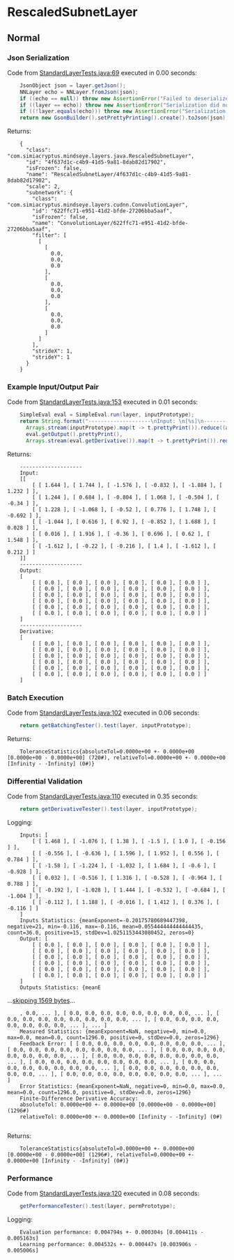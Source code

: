 # RescaledSubnetLayer
## Normal
### Json Serialization
Code from [StandardLayerTests.java:69](../../../../../../../../src/main/java/com/simiacryptus/mindseye/test/StandardLayerTests.java#L69) executed in 0.00 seconds: 
```java
    JsonObject json = layer.getJson();
    NNLayer echo = NNLayer.fromJson(json);
    if ((echo == null)) throw new AssertionError("Failed to deserialize");
    if ((layer == echo)) throw new AssertionError("Serialization did not copy");
    if ((!layer.equals(echo))) throw new AssertionError("Serialization not equal");
    return new GsonBuilder().setPrettyPrinting().create().toJson(json);
```

Returns: 

```
    {
      "class": "com.simiacryptus.mindseye.layers.java.RescaledSubnetLayer",
      "id": "4f637d1c-c4b9-41d5-9a81-8dab82d17902",
      "isFrozen": false,
      "name": "RescaledSubnetLayer/4f637d1c-c4b9-41d5-9a81-8dab82d17902",
      "scale": 2,
      "subnetwork": {
        "class": "com.simiacryptus.mindseye.layers.cudnn.ConvolutionLayer",
        "id": "622ffc71-e951-41d2-bfde-27206bba5aaf",
        "isFrozen": false,
        "name": "ConvolutionLayer/622ffc71-e951-41d2-bfde-27206bba5aaf",
        "filter": [
          [
            [
              0.0,
              0.0,
              0.0
            ],
            [
              0.0,
              0.0,
              0.0
            ],
            [
              0.0,
              0.0,
              0.0
            ]
          ]
        ],
        "strideX": 1,
        "strideY": 1
      }
    }
```



### Example Input/Output Pair
Code from [StandardLayerTests.java:153](../../../../../../../../src/main/java/com/simiacryptus/mindseye/test/StandardLayerTests.java#L153) executed in 0.01 seconds: 
```java
    SimpleEval eval = SimpleEval.run(layer, inputPrototype);
    return String.format("--------------------\nInput: \n[%s]\n--------------------\nOutput: \n%s\n--------------------\nDerivative: \n%s",
      Arrays.stream(inputPrototype).map(t -> t.prettyPrint()).reduce((a, b) -> a + ",\n" + b).get(),
      eval.getOutput().prettyPrint(),
      Arrays.stream(eval.getDerivative()).map(t -> t.prettyPrint()).reduce((a, b) -> a + ",\n" + b).get());
```

Returns: 

```
    --------------------
    Input: 
    [[
    	[ [ 1.644 ], [ 1.744 ], [ -1.576 ], [ -0.832 ], [ -1.884 ], [ 1.232 ] ],
    	[ [ 1.244 ], [ 0.684 ], [ -0.804 ], [ 1.068 ], [ -0.504 ], [ -0.34 ] ],
    	[ [ 1.228 ], [ -1.068 ], [ -0.52 ], [ 0.776 ], [ 1.748 ], [ -0.692 ] ],
    	[ [ -1.044 ], [ 0.616 ], [ 0.92 ], [ -0.852 ], [ 1.688 ], [ 0.028 ] ],
    	[ [ 0.016 ], [ 1.916 ], [ -0.36 ], [ 0.696 ], [ 0.62 ], [ 1.548 ] ],
    	[ [ -1.612 ], [ -0.22 ], [ -0.216 ], [ 1.4 ], [ -1.612 ], [ 0.212 ] ]
    ]]
    --------------------
    Output: 
    [
    	[ [ 0.0 ], [ 0.0 ], [ 0.0 ], [ 0.0 ], [ 0.0 ], [ 0.0 ] ],
    	[ [ 0.0 ], [ 0.0 ], [ 0.0 ], [ 0.0 ], [ 0.0 ], [ 0.0 ] ],
    	[ [ 0.0 ], [ 0.0 ], [ 0.0 ], [ 0.0 ], [ 0.0 ], [ 0.0 ] ],
    	[ [ 0.0 ], [ 0.0 ], [ 0.0 ], [ 0.0 ], [ 0.0 ], [ 0.0 ] ],
    	[ [ 0.0 ], [ 0.0 ], [ 0.0 ], [ 0.0 ], [ 0.0 ], [ 0.0 ] ],
    	[ [ 0.0 ], [ 0.0 ], [ 0.0 ], [ 0.0 ], [ 0.0 ], [ 0.0 ] ]
    ]
    --------------------
    Derivative: 
    [
    	[ [ 0.0 ], [ 0.0 ], [ 0.0 ], [ 0.0 ], [ 0.0 ], [ 0.0 ] ],
    	[ [ 0.0 ], [ 0.0 ], [ 0.0 ], [ 0.0 ], [ 0.0 ], [ 0.0 ] ],
    	[ [ 0.0 ], [ 0.0 ], [ 0.0 ], [ 0.0 ], [ 0.0 ], [ 0.0 ] ],
    	[ [ 0.0 ], [ 0.0 ], [ 0.0 ], [ 0.0 ], [ 0.0 ], [ 0.0 ] ],
    	[ [ 0.0 ], [ 0.0 ], [ 0.0 ], [ 0.0 ], [ 0.0 ], [ 0.0 ] ],
    	[ [ 0.0 ], [ 0.0 ], [ 0.0 ], [ 0.0 ], [ 0.0 ], [ 0.0 ] ]
    ]
```



### Batch Execution
Code from [StandardLayerTests.java:102](../../../../../../../../src/main/java/com/simiacryptus/mindseye/test/StandardLayerTests.java#L102) executed in 0.06 seconds: 
```java
    return getBatchingTester().test(layer, inputPrototype);
```

Returns: 

```
    ToleranceStatistics{absoluteTol=0.0000e+00 +- 0.0000e+00 [0.0000e+00 - 0.0000e+00] (720#), relativeTol=0.0000e+00 +- 0.0000e+00 [Infinity - -Infinity] (0#)}
```



### Differential Validation
Code from [StandardLayerTests.java:110](../../../../../../../../src/main/java/com/simiacryptus/mindseye/test/StandardLayerTests.java#L110) executed in 0.35 seconds: 
```java
    return getDerivativeTester().test(layer, inputPrototype);
```
Logging: 
```
    Inputs: [
    	[ [ 1.468 ], [ -1.076 ], [ 1.38 ], [ -1.5 ], [ 1.0 ], [ -0.156 ] ],
    	[ [ -0.556 ], [ -0.636 ], [ 1.596 ], [ 1.952 ], [ 0.556 ], [ 0.784 ] ],
    	[ [ -1.58 ], [ -1.224 ], [ -1.032 ], [ 1.684 ], [ -0.6 ], [ -0.928 ] ],
    	[ [ 0.032 ], [ -0.516 ], [ 1.316 ], [ -0.528 ], [ -0.964 ], [ 0.788 ] ],
    	[ [ -0.192 ], [ -1.028 ], [ 1.444 ], [ -0.532 ], [ -0.684 ], [ -1.004 ] ],
    	[ [ -0.112 ], [ 1.188 ], [ -0.016 ], [ 1.412 ], [ 0.376 ], [ -0.116 ] ]
    ]
    Inputs Statistics: {meanExponent=-0.20175780689447398, negative=21, min=-0.116, max=-0.116, mean=0.055444444444444435, count=36.0, positive=15, stdDev=1.0251153443080452, zeros=0}
    Output: [
    	[ [ 0.0 ], [ 0.0 ], [ 0.0 ], [ 0.0 ], [ 0.0 ], [ 0.0 ] ],
    	[ [ 0.0 ], [ 0.0 ], [ 0.0 ], [ 0.0 ], [ 0.0 ], [ 0.0 ] ],
    	[ [ 0.0 ], [ 0.0 ], [ 0.0 ], [ 0.0 ], [ 0.0 ], [ 0.0 ] ],
    	[ [ 0.0 ], [ 0.0 ], [ 0.0 ], [ 0.0 ], [ 0.0 ], [ 0.0 ] ],
    	[ [ 0.0 ], [ 0.0 ], [ 0.0 ], [ 0.0 ], [ 0.0 ], [ 0.0 ] ],
    	[ [ 0.0 ], [ 0.0 ], [ 0.0 ], [ 0.0 ], [ 0.0 ], [ 0.0 ] ]
    ]
    Outputs Statistics: {meanE
```
...[skipping 1569 bytes](etc/98.txt)...
```
    , 0.0, ... ], [ 0.0, 0.0, 0.0, 0.0, 0.0, 0.0, 0.0, 0.0, ... ], [ 0.0, 0.0, 0.0, 0.0, 0.0, 0.0, 0.0, 0.0, ... ], [ 0.0, 0.0, 0.0, 0.0, 0.0, 0.0, 0.0, 0.0, ... ], ... ]
    Measured Statistics: {meanExponent=NaN, negative=0, min=0.0, max=0.0, mean=0.0, count=1296.0, positive=0, stdDev=0.0, zeros=1296}
    Feedback Error: [ [ 0.0, 0.0, 0.0, 0.0, 0.0, 0.0, 0.0, 0.0, ... ], [ 0.0, 0.0, 0.0, 0.0, 0.0, 0.0, 0.0, 0.0, ... ], [ 0.0, 0.0, 0.0, 0.0, 0.0, 0.0, 0.0, 0.0, ... ], [ 0.0, 0.0, 0.0, 0.0, 0.0, 0.0, 0.0, 0.0, ... ], [ 0.0, 0.0, 0.0, 0.0, 0.0, 0.0, 0.0, 0.0, ... ], [ 0.0, 0.0, 0.0, 0.0, 0.0, 0.0, 0.0, 0.0, ... ], [ 0.0, 0.0, 0.0, 0.0, 0.0, 0.0, 0.0, 0.0, ... ], [ 0.0, 0.0, 0.0, 0.0, 0.0, 0.0, 0.0, 0.0, ... ], ... ]
    Error Statistics: {meanExponent=NaN, negative=0, min=0.0, max=0.0, mean=0.0, count=1296.0, positive=0, stdDev=0.0, zeros=1296}
    Finite-Difference Derivative Accuracy:
    absoluteTol: 0.0000e+00 +- 0.0000e+00 [0.0000e+00 - 0.0000e+00] (1296#)
    relativeTol: 0.0000e+00 +- 0.0000e+00 [Infinity - -Infinity] (0#)
    
```

Returns: 

```
    ToleranceStatistics{absoluteTol=0.0000e+00 +- 0.0000e+00 [0.0000e+00 - 0.0000e+00] (1296#), relativeTol=0.0000e+00 +- 0.0000e+00 [Infinity - -Infinity] (0#)}
```



### Performance
Code from [StandardLayerTests.java:120](../../../../../../../../src/main/java/com/simiacryptus/mindseye/test/StandardLayerTests.java#L120) executed in 0.08 seconds: 
```java
    getPerformanceTester().test(layer, permPrototype);
```
Logging: 
```
    Evaluation performance: 0.004794s +- 0.000304s [0.004411s - 0.005163s]
    Learning performance: 0.004532s +- 0.000447s [0.003906s - 0.005006s]
    
```

